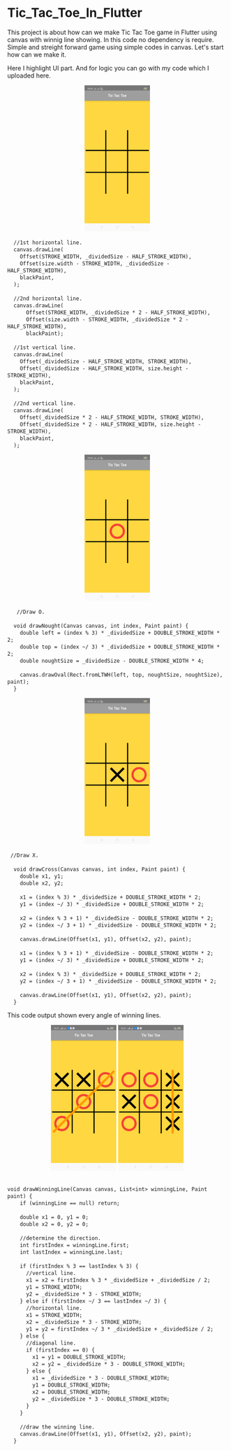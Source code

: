 # Tic_Tac_Toe_In_Flutter

  This project is about how can we make Tic Tac Toe game in Flutter using canvas with winnig line showing. 
  In this code no dependency is require. Simple and streight forward game using simple codes in canvas. Let's start how can we make it.
  
  Here I highlight UI part. And for logic you can go with my code which I uploaded here.
  
 <p align="center">
  <img src="board.png" width="150"> </p>
  
  
  
  ```
    //1st horizontal line.
    canvas.drawLine(
      Offset(STROKE_WIDTH, _dividedSize - HALF_STROKE_WIDTH),
      Offset(size.width - STROKE_WIDTH, _dividedSize - HALF_STROKE_WIDTH),
      blackPaint,
    );

    //2nd horizontal line.
    canvas.drawLine(
        Offset(STROKE_WIDTH, _dividedSize * 2 - HALF_STROKE_WIDTH),
        Offset(size.width - STROKE_WIDTH, _dividedSize * 2 - HALF_STROKE_WIDTH),
        blackPaint);

    //1st vertical line.
    canvas.drawLine(
      Offset(_dividedSize - HALF_STROKE_WIDTH, STROKE_WIDTH),
      Offset(_dividedSize - HALF_STROKE_WIDTH, size.height - STROKE_WIDTH),
      blackPaint,
    );

    //2nd vertical line.
    canvas.drawLine(
      Offset(_dividedSize * 2 - HALF_STROKE_WIDTH, STROKE_WIDTH),
      Offset(_dividedSize * 2 - HALF_STROKE_WIDTH, size.height - STROKE_WIDTH),
      blackPaint,
    );

```
<p align="center">
  <img src="drawO.png" width="150"> </p>
 

```
   //Draw O.

  void drawNought(Canvas canvas, int index, Paint paint) {
    double left = (index % 3) * _dividedSize + DOUBLE_STROKE_WIDTH * 2;
    double top = (index ~/ 3) * _dividedSize + DOUBLE_STROKE_WIDTH * 2;
    double noughtSize = _dividedSize - DOUBLE_STROKE_WIDTH * 4;

    canvas.drawOval(Rect.fromLTWH(left, top, noughtSize, noughtSize), paint);
  }

```

<p align="center">
  <img src="drawX.png" width="150"> </p>
 
 
```
 //Draw X.

  void drawCross(Canvas canvas, int index, Paint paint) {
    double x1, y1;
    double x2, y2;

    x1 = (index % 3) * _dividedSize + DOUBLE_STROKE_WIDTH * 2;
    y1 = (index ~/ 3) * _dividedSize + DOUBLE_STROKE_WIDTH * 2;

    x2 = (index % 3 + 1) * _dividedSize - DOUBLE_STROKE_WIDTH * 2;
    y2 = (index ~/ 3 + 1) * _dividedSize - DOUBLE_STROKE_WIDTH * 2;

    canvas.drawLine(Offset(x1, y1), Offset(x2, y2), paint);

    x1 = (index % 3 + 1) * _dividedSize - DOUBLE_STROKE_WIDTH * 2;
    y1 = (index ~/ 3) * _dividedSize + DOUBLE_STROKE_WIDTH * 2;

    x2 = (index % 3) * _dividedSize + DOUBLE_STROKE_WIDTH * 2;
    y2 = (index ~/ 3 + 1) * _dividedSize - DOUBLE_STROKE_WIDTH * 2;

    canvas.drawLine(Offset(x1, y1), Offset(x2, y2), paint);
  }

```
This code output shown every angle of winning lines.
 
 <p align = "center">
  <img src="slantwin.png" width="150">   <img src="verticalwin.png" width="150"> </p>
 

```

void drawWinningLine(Canvas canvas, List<int> winningLine, Paint paint) {
    if (winningLine == null) return;

    double x1 = 0, y1 = 0;
    double x2 = 0, y2 = 0;

    //determine the direction.
    int firstIndex = winningLine.first;
    int lastIndex = winningLine.last;

    if (firstIndex % 3 == lastIndex % 3) {
      //vertical line.
      x1 = x2 = firstIndex % 3 * _dividedSize + _dividedSize / 2;
      y1 = STROKE_WIDTH;
      y2 = _dividedSize * 3 - STROKE_WIDTH;
    } else if (firstIndex ~/ 3 == lastIndex ~/ 3) {
      //horizontal line.
      x1 = STROKE_WIDTH;
      x2 = _dividedSize * 3 - STROKE_WIDTH;
      y1 = y2 = firstIndex ~/ 3 * _dividedSize + _dividedSize / 2;
    } else {
      //diagonal line.
      if (firstIndex == 0) {
        x1 = y1 = DOUBLE_STROKE_WIDTH;
        x2 = y2 = _dividedSize * 3 - DOUBLE_STROKE_WIDTH;
      } else {
        x1 = _dividedSize * 3 - DOUBLE_STROKE_WIDTH;
        y1 = DOUBLE_STROKE_WIDTH;
        x2 = DOUBLE_STROKE_WIDTH;
        y2 = _dividedSize * 3 - DOUBLE_STROKE_WIDTH;
      }
    }

    //draw the winning line.
    canvas.drawLine(Offset(x1, y1), Offset(x2, y2), paint);
  }
  ```
